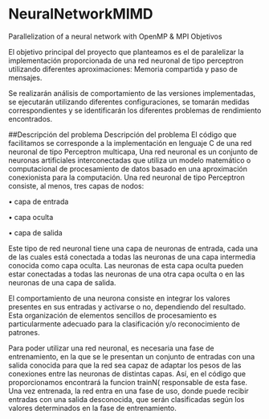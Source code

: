 # NeuralNetworkMIMD
Parallelization of a neural network with OpenMP & MPI
Objetivos

El objetivo principal del proyecto que planteamos es el de paralelizar la implementación proporcionada de una red neuronal de tipo perceptron utilizando diferentes aproximaciones: Memoria compartida y paso de mensajes.

Se realizarán análisis de comportamiento de las versiones implementadas, se ejecutarán utilizando diferentes configuraciones, se tomarán medidas correspondientes y se identificarán los diferentes problemas de rendimiento encontrados.

##Descripción del problema
Descripción del problema
El código que facilitamos se corresponde a la implementación en lenguaje C de una red neuronal de tipo Perceptron multicapa,
Una red neuronal es un conjunto de neuronas artificiales interconectadas que utiliza un modelo matemático o computacional de procesamiento de datos basado en una aproximación conexionista para la computación. Una red neuronal de tipo Perceptron consiste, al menos, tres capas de nodos:

• capa de entrada

• capa oculta

• capa de salida

Este tipo de red neuronal tiene una capa de neuronas de entrada, cada una de las cuales está conectada a todas las neuronas de una capa intermedia conocida como capa oculta. Las neuronas de esta capa oculta pueden estar conectadas a todas las neuronas de una otra capa oculta o en las neuronas de una capa de salida.

El comportamiento de una neurona consiste en integrar los valores presentes en sus entradas y activarse o no, dependiendo del resultado. Esta organización de elementos sencillos de procesamiento es particularmente adecuado para la clasificación y/o reconocimiento de patrones.

Para poder utilizar una red neuronal, es necesaria una fase de entrenamiento, en la que se le presentan un conjunto de entradas con una salida conocida para que la red sea capaz de adaptar los pesos de las conexiones entre las neuronas de distintas capas. Así, en el código que proporcionamos encontrará la funcion trainN( responsable de esta fase. Una vez entrenada, la red entra en una fase de uso, donde puede recibir entradas con una salida desconocida, 
que serán clasificadas según los valores determinados en la fase de entrenamiento.
